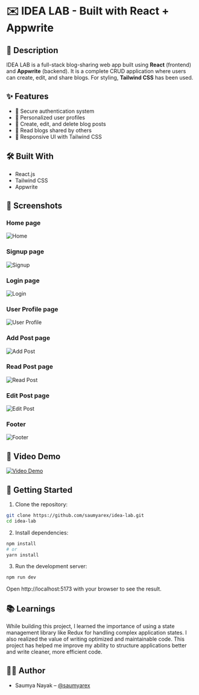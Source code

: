 # ✉️ IDEA LAB - Built with React + Appwrite

## 📖 Description

IDEA LAB is a full-stack blog-sharing web app built using **React** (frontend) and **Appwrite** (backend). It is a complete CRUD application where users can create, edit, and share blogs. For styling, **Tailwind CSS** has been used.

## ✨ Features

- 🔐 Secure authentication system
- 👤 Personalized user profiles
- 📝 Create, edit, and delete blog posts
- 📖 Read blogs shared by others
- 🎨 Responsive UI with Tailwind CSS

## 🛠️ Built With

- React.js
- Tailwind CSS
- Appwrite

## 📸 Screenshots

### Home page

![Home](./public/homepage.jpg)

### Signup page

![Signup](./public/registerpage.jpg)

### Login page

![Login](./public/loginpage.jpg)

### User Profile page

![User Profile](./public/profilepage.jpg)

### Add Post page

![Add Post](./public/addpostpage.jpg)

### Read Post page

![Read Post](./public/readpost.jpg)

### Edit Post page

![Edit Post](./public/editpostpage.jpg)

### Footer

![Footer](./public/footer.jpg)

## 🎥 Video Demo

[![Video Demo](./public/homepage.jpg)](https://youtu.be/TkKQ0K8PDYY)

## 🚀 Getting Started

1. Clone the repository:

```bash
git clone https://github.com/saumyarex/idea-lab.git
cd idea-lab
```

2. Install dependencies:

```bash
npm install
# or
yarn install
```

3. Run the development server:

```bash
npm run dev
```

Open http://localhost:5173 with your browser to see the result.

## 📚 Learnings

While building this project, I learned the importance of using a state management library like Redux for handling complex application states. I also realized the value of writing optimized and maintainable code. This project has helped me improve my ability to structure applications better and write cleaner, more efficient code.

## 🙋‍♂️ Author

- Saumya Nayak – [@saumyarex](https://github.com/saumyarex)
